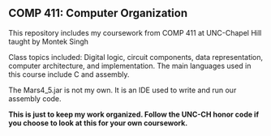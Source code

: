 ## COMP 411: Computer Organization

This repository includes my coursework from COMP 411 at UNC-Chapel Hill taught by Montek Singh

Class topics included: Digital logic, circuit components, data representation, computer architecture, and implementation. The main languages used in this course include C and assembly.

The Mars4_5.jar is not my own. It is an IDE used to write and run our assembly code.

<b>This is just to keep my work organized. Follow the UNC-CH honor code if you choose to look at this for your own coursework.<b/>
